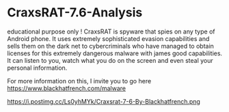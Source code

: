 # CraxsRAT-7.6-Analysis
educational purpose only !
CraxsRAT is spyware that spies on any type of Android phone. It uses extremely sophisticated evasion capabilities and sells them on the dark net to cybercriminals who have managed to obtain licenses for this extremely dangerous malware with james good capabilities. It can listen to you, watch what you do on the screen and even steal your personal information.

For more information on this, I invite you to go here
https://www.blackhatfrench.com/malware

https://i.postimg.cc/Ls0yhMYk/Craxsrat-7-6-By-Blackhatfrench.png
